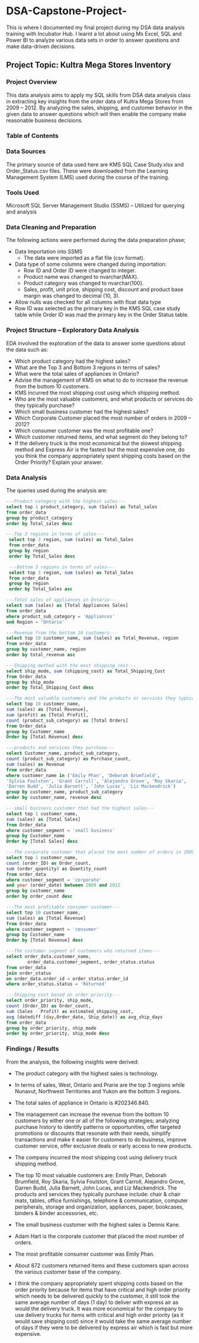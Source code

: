 # DSA-Capstone-Project-
This is where I documented my final project during my DSA data analysis training with Incubator Hub. I learnt a lot about using Ms Excel, SQL and Power BI to analyze various data sets in order to answer questions and make data-driven decisions.

## Project Topic: Kultra Mega Stores Inventory

### Project Overview
This data analysis aims to apply my SQL skills from DSA data analysis class in extracting key insights from the order data of Kultra Mega Stores from 2009 – 2012. By analyzing the sales, shipping, and customer behavior in the given data to answer questions which will then enable the company make reasonable business decisions.

### Table of Contents

### Data Sources
The primary source of data used here are KMS SQL Case Study.xlsx and Order_Status.csv files. These were downloaded from the Learning Management System (LMS) used during the course of the training.

### Tools Used
Microsoft SQL Server Management Studio (SSMS) – Utilized for querying and analysis

### Data Cleaning and Preparation
The following actions were performed during the data preparation phase;
-	Data Importation into SSMS
     - The data were imported as a flat file (csv format).
-	Data type of some columns were changed during importation:
      -	Row ID and Order ID were changed to integer.
       - Product name was changed to nvarchar(MAX).
       - Product category was changed to nvarchar(100).
       - Sales, profit, unit price, shipping cost, discount and product base margin was changed to decimal (10, 3).
-	Allow nulls was checked for all columns with float data type
- Row ID was selected as the primary key in the KMS SQL case study table while Order ID was mad the primary key in the Order Status table.

### Project Structure – Exploratory Data Analysis
EDA involved the exploration of the data to answer some questions about the data such as:
-	Which product category had the highest sales?
-	What are the Top 3 and Bottom 3 regions in terms of sales?
-	What were the total sales of appliances in Ontario? 
-	Advise the management of KMS on what to do to increase the revenue from the bottom 10 customers.
-	KMS incurred the most shipping cost using which shipping method.
-	Who are the most valuable customers, and what products or services do they typically purchase?
-	Which small business customer had the highest sales?
-	Which Corporate Customer placed the most number of orders in 2009 – 2012?
-	Which consumer customer was the most profitable one?
-	Which customer returned items, and what segment do they belong to?
-	If the delivery truck is the most economical but the slowest shipping method and Express Air is the fastest but the most expensive one, do you think the company appropriately spent shipping costs based on the Order Priority? Explain your answer.

### Data Analysis
The queries used during the analysis are:

```   SQL
---Product category with the highest sales---
select top 1 product_category, sum (Sales) as Total_sales
from order_data
group by product_category
order by Total_sales desc

```

```  SQL
---Top 3 regions in terms of sales---
 select top 3 region, sum (sales) as Total_Sales
 from order_data
 group by region
 order by Total_Sales desc

```

```  SQL
 ---Bottom 3 regions in terms of sales---
 select top 3 region, sum (sales) as Total_Sales
 from order_data
 group by region
 order by Total_Sales asc

```

```  SQL
---Total sales of appliances in Ontario---
select sum (sales) as [Total Appliances Sales]
from order_data
where product_sub_category = 'Appliances'
and Region = 'Ontario'

```

``` SQL
---Revenue from the bottom 10 customers---
select top 10 customer_name, sum (sales) as Total_Revenue, region
from order_data
group by customer_name, region
order by total_revenue asc

```

``` SQL
---Shipping method with the most shipping cost---
select ship_mode, sum (shipping_cost) as Total_Shipping_Cost
from Order_data
group by ship_mode
order by Total_Shipping_Cost desc

```

```  SQL
---The most valuable customers and the products or services they typically purchase---
select top 10 customer_name,
sum (sales) as [Total Revenue],
sum (profit) as [Total Profit],
count (product_sub_category) as [Total Orders]
from Order_data
group by Customer_name
Order by [Total Revenue] desc

```

```   SQL
---products and services they purchase---
select Customer_name, product_sub_category,
count (product_sub_category) as Purchase_count,
sum (sales) as Revenue
from order_data
where customer_name in ('Emily Phan', 'Deborah Brumfield', 
'Sylvia Foulston', 'Grant Carroll', 'Alejandro Grove', 'Roy Skaria',
'Darren Budd', 'Julia Barnett', 'John Lucas', 'Liz Mackendrick')
group by customer_name, product_sub_category
order by customer_name, revenue desc

```

```  SQL
---small business customer that had the highest sales---
select top 1 customer_name,
sum (sales) as [Total Sales]
from Order_data
where customer_segment = 'small business'
group by Customer_name
Order by [Total Sales] desc

```

```  SQL
---The corporate customer that placed the most number of orders in 2009 - 2012---
select top 1 customer_name,
count (order_ID) as Order_count,
sum (order_quantity) as Quantity_count
from order_data
where customer_segment = 'corporate'
and year (order_date) between 2009 and 2012
group by customer_name
order by order_count desc

```

```  SQL
---The most profitable consumer customer---
select top 10 customer_name,
sum (sales) as [Total Revenue]
from Order_data
where customer_segment = 'consumer'
group by Customer_name
Order by [Total Revenue] desc

```

```  SQL
---The customer segment of customers who returned items---
select order_data.customer_name, 
		order_data.customer_segment, order_status.status
from order_data
join order_status
on order_data.order_id = order_status.order_id
where order_status.status = 'Returned'

```

```  SQL
---Shipping cost based on order priority---
select order_priority, ship_mode,
count (Order_ID) as Order_count,
sum (Sales - Profit) as estimated_shipping_cost,
avg (datediff (day,Order_date, Ship_date)) as avg_ship_days
from order_data
group by order_priority, ship_mode
order by order_priority, ship_mode desc

```

### Findings / Results
From the analysis, the following insights were derived:
- The product category with the highest sales is technology.








  
- In terms of sales, West, Ontario and Prarie are the top 3 regions while Nunavut, Northwest Territories and Yukon are the bottom 3 regions.
- The total sales of appliance in Ontario is #202346.840.
- The management can increase the revenue from the bottom 10 customers by either one or all of the following strategies; analyzing purchase history to identify patterns or opportunities, offer targeted promotions or discounts that resonate with their needs, simplify transactions and make it easier for customers to do business, improve customer service, offer exclusive deals or early access to new products.
- The company incurred the most shipping cost using delivery truck shipping method.
- The top 10 most valuable customers are: Emily Phan, Deborah Brumfield, Roy Skaria, Sylvia Foulston, Grant Carroll, Alejandro Grove, Darren Budd, Julia Barnett, John Lucas, and Liz Mackendrick. The products and services they typically purchase include: chair & chair mats, tables, office furnishings, telephone & communication, computer peripherals, storage and organization, appliances, paper, bookcases, binders & binder accessories, etc.
- The small business customer with the highest sales is Dennis Kane.
- Adam Hart is the corporate customer that placed the most number of orders.
- The most profitable consumer customer was Emily Phan.
- About 872 customers returned items and these customers span across the various customer base of the company.
- I think the company appropriately spent shipping costs based on the order priority because for items that have critical and high order priority which needs to be delivered quickly to the customer, it still took the same average number of days (1 day) to deliver with express air as would the delivery truck. It was more economical for the company to use delivery trucks for items with critical and high order priority (as it would save shipping cost) since it would take the same average number of days if they were to be delivered by express air which is fast but more expensive.

